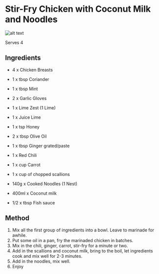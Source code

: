 # Stir-Fry Chicken with Coconut Milk and Noodles

![alt text][image]

[image]: https://tz-recipes.s3-eu-west-1.amazonaws.com/images/stir-fry-chicken-with-coconut-milk-and-noodles.jpg

Serves 4

## Ingredients

* 4 x Chicken Breasts
* 1 x tbsp Coriander
* 1 x tbsp Mint
* 2 x Garlic Gloves
* 1 x Lime Zest (1 Lime)
* 1 x Juice Lime
* 1 x tsp Honey
* 2 x tbsp Olive Oil

* 1 x tbsp Ginger grated/paste
* 1 x Red Chili
* 1 x cup Carrot
* 1 x cup of chopped scallions
* 140g x Cooked Noodles (1 Nest)
* 400ml x Coconut milk
* 1/2 x tbsp Fish sauce

## Method

1. Mix all the first group of ingredients into a bowl. Leave to marinade for awhile.
2. Put some oil in a pan, fry the marinaded chicken in batches.
3. Mix in the chili, ginger, carrot, stir-fry for a minute or two.
4. Add in the scallions and coconut milk, bring to the boil, let ingredients cook and mix well for 2-3 minutes.
5. Add in the noodles, mix well.
6. Enjoy

